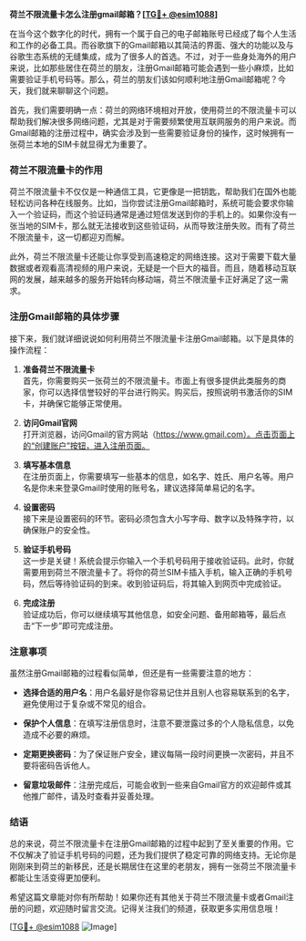 **荷兰不限流量卡怎么注册gmail邮箱？[[TG💪+ @esim1088](https://t.me/s/esim1088)]**

在当今这个数字化的时代，拥有一个属于自己的电子邮箱账号已经成了每个人生活和工作的必备工具。而谷歌旗下的Gmail邮箱以其简洁的界面、强大的功能以及与谷歌生态系统的无缝集成，成为了很多人的首选。不过，对于一些身处海外的用户来说，比如那些居住在荷兰的朋友，注册Gmail邮箱可能会遇到一些小麻烦，比如需要验证手机号码等。那么，荷兰的朋友们该如何顺利地注册Gmail邮箱呢？今天，我们就来聊聊这个问题。

首先，我们需要明确一点：荷兰的网络环境相对开放，使用荷兰的不限流量卡可以帮助我们解决很多网络问题，尤其是对于需要频繁使用互联网服务的用户来说。而Gmail邮箱的注册过程中，确实会涉及到一些需要验证身份的操作，这时候拥有一张荷兰本地的SIM卡就显得尤为重要了。

### 荷兰不限流量卡的作用

荷兰不限流量卡不仅仅是一种通信工具，它更像是一把钥匙，帮助我们在国外也能轻松访问各种在线服务。比如，当你尝试注册Gmail邮箱时，系统可能会要求你输入一个验证码，而这个验证码通常是通过短信发送到你的手机上的。如果你没有一张当地的SIM卡，那么就无法接收到这些验证码，从而导致注册失败。而有了荷兰不限流量卡，这一切都迎刃而解。

此外，荷兰不限流量卡还能让你享受到高速稳定的网络连接。这对于需要下载大量数据或者观看高清视频的用户来说，无疑是一个巨大的福音。而且，随着移动互联网的发展，越来越多的服务开始转向移动端，荷兰不限流量卡正好满足了这一需求。

### 注册Gmail邮箱的具体步骤

接下来，我们就详细说说如何利用荷兰不限流量卡注册Gmail邮箱。以下是具体的操作流程：

1. **准备荷兰不限流量卡**  
   首先，你需要购买一张荷兰的不限流量卡。市面上有很多提供此类服务的商家，你可以选择信誉较好的平台进行购买。购买后，按照说明书激活你的SIM卡，并确保它能够正常使用。

2. **访问Gmail官网**  
   打开浏览器，访问Gmail的官方网站（https://www.gmail.com）。点击页面上的“创建账户”按钮，进入注册页面。

3. **填写基本信息**  
   在注册页面上，你需要填写一些基本的信息，如名字、姓氏、用户名等。用户名是你未来登录Gmail时使用的账号名，建议选择简单易记的名字。

4. **设置密码**  
   接下来是设置密码的环节。密码必须包含大小写字母、数字以及特殊字符，以确保账户的安全性。

5. **验证手机号码**  
   这一步是关键！系统会提示你输入一个手机号码用于接收验证码。此时，你就需要用到荷兰不限流量卡了。将你的荷兰SIM卡插入手机，输入正确的手机号码，然后等待验证码的到来。收到验证码后，将其输入到网页中完成验证。

6. **完成注册**  
   验证成功后，你可以继续填写其他信息，如安全问题、备用邮箱等，最后点击“下一步”即可完成注册。

### 注意事项

虽然注册Gmail邮箱的过程看似简单，但还是有一些需要注意的地方：

- **选择合适的用户名**：用户名最好是你容易记住并且别人也容易联系到的名字，避免使用过于复杂或不常见的组合。
  
- **保护个人信息**：在填写注册信息时，注意不要泄露过多的个人隐私信息，以免造成不必要的麻烦。

- **定期更换密码**：为了保证账户安全，建议每隔一段时间更换一次密码，并且不要将密码告诉他人。

- **留意垃圾邮件**：注册完成后，可能会收到一些来自Gmail官方的欢迎邮件或其他推广邮件，请及时查看并妥善处理。

### 结语

总的来说，荷兰不限流量卡在注册Gmail邮箱的过程中起到了至关重要的作用。它不仅解决了验证手机号码的问题，还为我们提供了稳定可靠的网络支持。无论你是刚刚来到荷兰的新移民，还是长期居住在这里的老朋友，拥有一张荷兰不限流量卡都能让生活变得更加便利。

希望这篇文章能对你有所帮助！如果你还有其他关于荷兰不限流量卡或者Gmail注册的问题，欢迎随时留言交流。记得关注我们的频道，获取更多实用信息哦！

[[TG💪+ @esim1088](https://t.me/s/esim1088) ![Image](https://i.postimg.cc/4NQfJmqS/Snipaste-2025-05-13-00-14-12.png)]